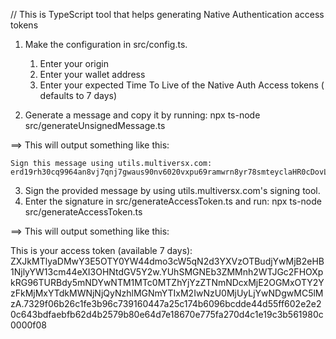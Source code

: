 
// This is TypeScript tool that helps generating Native Authentication access tokens

1. Make the configuration in src/config.ts.
   1. Enter your origin
   2. Enter your wallet address
   3. Enter your expected Time To Live of the Native Auth Access tokens ( defaults to 7 days)

2. Generate a message and copy it by running:
   npx ts-node src/generateUnsignedMessage.ts

==> This will output something like this:

    Sign this message using utils.multiversx.com:
    erd19rh30cq9964an8vj7qnj7gwaus90nv6020vxpu69ramwrn8yr78smteyclaHR0cDovL2xvY2FsaG9zdDozMDAw.b1f6c7b8278c5c15d1e090da4b463450bdbf302f9734ed407f29a961903110fe.604800.e30

3. Sign the provided message by using utils.multiversx.com's signing tool.
4. Enter the signature in src/generateAccessToken.ts and run:
  npx ts-node src/generateAccessToken.ts
  
==> This will output something like this:

This is your access token (available 7 days):
 ZXJkMTlyaDMwY3E5OTY0YW44dmo3cW5qN2d3YXVzOTBudjYwMjB2eHB1NjlyYW13cm44eXI3OHNtdGV5Y2w.YUhSMGNEb3ZMMnh2WTJGc2FHOXpkRG96TURBdy5mNDYwNTM1MTc0MTZhYjYzZTNmNDcxMjE2OGMxOTY2YzFkMjMxYTdkMWNjNjQyNzhlMGNmYTIxM2IwNzU0MjUyLjYwNDgwMC5lMzA.7329f06b26c1fe3b96c739160447a25c174b6096bcdde44d55ff602e2e20c643bdfaebfb62d4b2579b80e64d7e18670e775fa270d4c1e19c3b561980c0000f08
